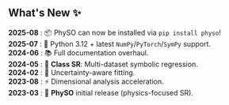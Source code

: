 ## What's New ✨  

**2025-08** : 📦 PhySO can now be installed via `pip install physo`!  
**2025-07** : 🐍 Python 3.12 + latest `NumPy`/`PyTorch`/`SymPy` support.  
**2024-06** : 📚 Full documentation overhaul.  
**2024-05** : 🔬 **Class SR**: Multi-dataset symbolic regression.  
**2024-02** : 🎯 Uncertainty-aware fitting.  
**2023-08** : ⚡ Dimensional analysis acceleration.  
**2023-03** : 🌟 **PhySO** initial release (physics-focused SR).

